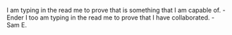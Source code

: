 I am typing in the read me to prove that is something that I am capable of. -Ender
I too am typing in the read me to prove that I have collaborated. - Sam E.
